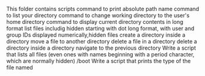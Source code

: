 This folder contains scripts
command to print absolute path name
command to list your directory
command to change working directory to the user's home directory
command to display current directory contents in long format
list files includig hidden starting with dot
long format, with user and group IDs displayed numerically,hidden files
create a directory inside a directory
move a file to another directory
delete a file in a directory
delete a directory inside a directory
navigate to the previous directory
Write a script that lists all files (even ones with names beginning with a period character, which are normally hidden) /boot
Write a script that prints the type of the file named

